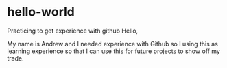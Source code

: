 # hello-world
Practicing to get experience with github
Hello,

My name is Andrew and I needed experience with Github so I using this as learning experience so that I can use this for future projects to show off my trade.
